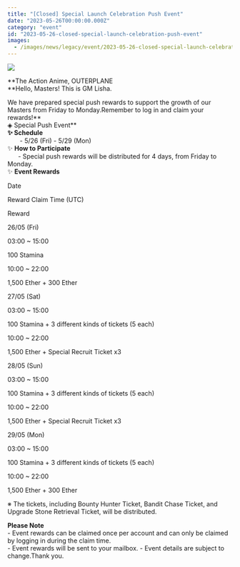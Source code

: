 ```yaml
---
title: "[Closed] Special Launch Celebration Push Event"
date: "2023-05-26T00:00:00.000Z"
category: "event"
id: "2023-05-26-closed-special-launch-celebration-push-event"
images:
  - /images/news/legacy/event/2023-05-26-closed-special-launch-celebration-push-event/1c0475029f994bada432cd3bafc5b4da.webp
---
```


![](/images/news/legacy/event/2023-05-26-closed-special-launch-celebration-push-event/1c0475029f994bada432cd3bafc5b4da.webp)

**The Action Anime, OUTERPLANE  
**Hello, Masters! This is GM Lisha.  
  
We have prepared special push rewards to support the growth of our Masters from Friday to Monday.Remember to log in and claim your rewards!**  
◈ Special Push Event**  
**✨ Schedule**  
       - 5/26 (Fri) - 5/29 (Mon)  
✨ **How to Participate**   
      - Special push rewards will be distributed for 4 days, from Friday to Monday.  
✨ **Event Rewards** 

Date

Reward Claim Time (UTC)

Reward

26/05 (Fri)

03:00 ~ 15:00

100 Stamina

10:00 ~ 22:00

1,500 Ether + 300 Ether

27/05 (Sat)

03:00 ~ 15:00

100 Stamina + 3 different kinds of tickets (5 each)

10:00 ~ 22:00

1,500 Ether + Special Recruit Ticket x3

28/05 (Sun)

03:00 ~ 15:00

100 Stamina + 3 different kinds of tickets (5 each)

10:00 ~ 22:00

1,500 Ether + Special Recruit Ticket x3

29/05 (Mon)

03:00 ~ 15:00

100 Stamina + 3 different kinds of tickets (5 each)

10:00 ~ 22:00

1,500 Ether + 300 Ether

※ The tickets, including Bounty Hunter Ticket, Bandit Chase Ticket, and Upgrade Stone Retrieval Ticket, will be distributed.  
  
**Please Note**   
\- Event rewards can be claimed once per account and can only be claimed by logging in during the claim time.   
\- Event rewards will be sent to your mailbox. - Event details are subject to change.Thank you.
